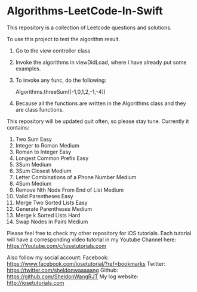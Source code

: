 # Algorithms-LeetCode-In-Swift
This repository is a collection of Leetcode questions and solutions. 

To use this project to test the algorithm result. 
1. Go to the view controller class
2. Invoke the algorithms in viewDidLoad, where I have already put some examples.
3. To invoke any func, do the following:
   
   Algorithms.threeSum([-1,0,1,2,-1,-4])
   
4. Because all the functions are written in the Algorithms class and they are class functions.

This repository will be updated quit often, so please stay tune.
Currently it contains:
1.  Two Sum   		                                      Easy		
12.	Integer to Roman   			                	         	Medium	
13.	Roman to Integer   			                	          Easy	
14.	Longest Common Prefix   			                     	Easy	
15.	3Sum   			                	                	    Medium	
16.	3Sum Closest   			                	             	Medium	
17.	Letter Combinations of a Phone Number   		        Medium	
18.	4Sum   			                	                	   	Medium	
19.	Remove Nth Node From End of List   			           	Medium	
20.	Valid Parentheses   			                	        Easy	
21.	Merge Two Sorted Lists   		 	                    	Easy	
22.	Generate Parentheses   			                      	Medium	
23.	Merge k Sorted Lists   			                      	Hard	
24.	Swap Nodes in Pairs   			                       	Medium	

Please feel free to check my other repository for iOS tutorials. Each tutorial will have a corresponding video tutorial in my Youtube Channel here:
https://Youtube.com/c/iosetutorials.com

Also follow my social account: 
Facebook: https://www.facebook.com/iosetutorial/?ref=bookmarks 
Twitter: https://twitter.com/sheldonwaaaaang 
Github: https://github.com/SheldonWangRJT
My log website: http://iosetutorials.com

